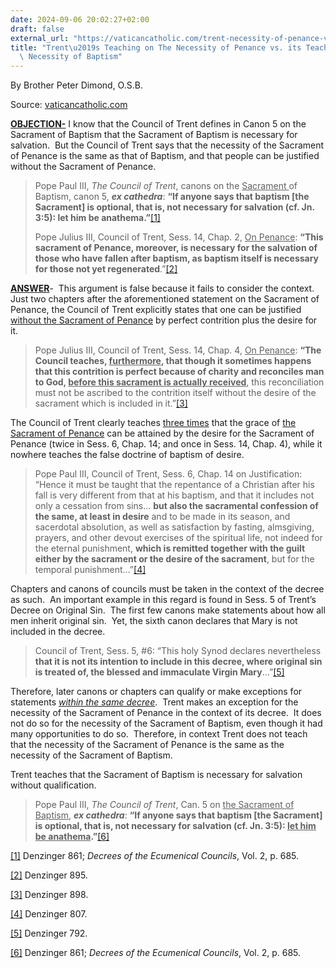 ```yaml
---
date: 2024-09-06 20:02:27+02:00
draft: false
external_url: "https://vaticancatholic.com/trent-necessity-of-penance-vs-baptism/"
title: "Trent\u2019s Teaching on The Necessity of Penance vs. its Teaching on the\
  \ Necessity of Baptism"
---
```


By Brother Peter Dimond, O.S.B.

Source: [vaticancatholic.com](https://vaticancatholic.com/trent-necessity-of-penance-vs-baptism/)

<p><strong><u>OBJECTION-</u></strong> I know that the Council of Trent defines in Canon 5 on the Sacrament of Baptism that the Sacrament of Baptism is necessary for salvation.&nbsp; But the Council of Trent says that the necessity of the Sacrament of Penance is the same as that of Baptism, and that people can be justified without the Sacrament of Penance.</p>

<blockquote>

<p>Pope Paul III, <em>The Council of Trent</em>, canons on the <u>Sacrament </u>of Baptism, canon 5, <strong><em>ex cathedra</em></strong>: <strong>“If anyone says that baptism [the Sacrament] is optional, that is, not necessary for salvation (cf. Jn. 3:5): let him be anathema.”</strong><a href="#_edn1" name="_ednref1">[1]</a></p>

<p>Pope Julius III, Council of Trent, Sess. 14, Chap. 2, <u>On Penance</u>: <strong>“This sacrament of Penance, moreover, is necessary for the salvation of those who have fallen after baptism, as baptism itself is necessary for those not yet regenerated</strong>.”<a href="#_edn2" name="_ednref2">[2]</a></p>

</blockquote>
<p><strong><u>ANSWER</u></strong>-&nbsp; This argument is false because it fails to consider the context.&nbsp; Just two chapters after the aforementioned statement on the Sacrament of Penance, the Council of Trent explicitly states that one can be justified <u>without the Sacrament of Penance</u> by perfect contrition plus the desire for it.&nbsp;</p>

<blockquote>
<p>Pope Julius III, Council of Trent, Sess. 14, Chap. 4, <u>On Penance</u>: <strong>“The Council teaches, <u>furthermore</u>, that though it sometimes happens that this contrition is perfect because of charity and reconciles man to God, <u>before this sacrament is actually received</u></strong>, this reconciliation must not be ascribed to the contrition itself without the desire of the sacrament which is included in it.”<a href="#_edn3" name="_ednref3">[3]</a></p>
</blockquote>

<p>The Council of Trent clearly teaches <u>three times</u> that the grace of <u>the Sacrament of Penance</u> can be attained by the desire for the Sacrament of Penance (twice in Sess. 6, Chap. 14; and once in Sess. 14, Chap. 4), while it nowhere teaches the false doctrine of baptism of desire.</p>

<blockquote>
<p>Pope Paul III, Council of Trent, Sess. 6, Chap. 14 on Justification: “Hence it must be taught that the repentance of a Christian after his fall is very different from that at his baptism, and that it includes not only a cessation from sins… <strong>but also the sacramental confession of the same, at least in desire</strong> and to be made in its season, and sacerdotal absolution, as well as satisfaction by fasting, almsgiving, prayers, and other devout exercises of the spiritual life, not indeed for the eternal punishment, <strong>which is remitted together with the guilt either by the sacrament or the desire of the sacrament</strong>, but for the temporal punishment…”<a href="#_edn4" name="_ednref4">[4]</a></p>
</blockquote>
<p>Chapters and canons of councils must be taken in the context of the decree as such.&nbsp; An important example in this regard is found in Sess. 5 of Trent’s Decree on Original Sin.&nbsp; The first few canons make statements about how all men inherit original sin.&nbsp; Yet, the sixth canon declares that Mary is not included in the decree.&nbsp;</p>
<blockquote>
<p>Council of Trent, Sess. 5, #6: “This holy Synod declares nevertheless <strong>that it is not its intention to include in this decree, where original sin is treated of, the blessed and immaculate Virgin Mary</strong>…”<a href="#_edn5" name="_ednref5">[5]</a></p>
</blockquote>
<p>Therefore, later canons or chapters can qualify or make exceptions for statements <em><u>within the same decree</u></em>.&nbsp; Trent makes an exception for the necessity of the Sacrament of Penance in the context of its decree.&nbsp; It does not do so for the necessity of the Sacrament of Baptism, even though it had many opportunities to do so.&nbsp; Therefore, in context Trent does not teach that the necessity of the Sacrament of Penance is the same as the necessity of the Sacrament of Baptism.&nbsp;</p>
<p>Trent teaches that the Sacrament of Baptism is necessary for salvation without qualification.&nbsp;</p>
<blockquote>
<p>Pope Paul III, <em>The Council of Trent</em>, Can. 5 on <u>the Sacrament of Baptism</u>, <strong><em>ex cathedra</em></strong>: <strong>“If anyone says that baptism [the Sacrament] is optional, that is, not necessary for salvation (cf. Jn. 3:5): <u>let him be anathema</u>.”</strong><a href="#_edn6" name="_ednref6">[6]</a></p>
</blockquote>

<div class="footnotes">
<div><p><a href="#_ednref1" name="_edn1">[1]</a> Denzinger 861; <em>Decrees of the Ecumenical Councils</em>, Vol. 2, p. 685.</p></div>
<div><p><a href="#_ednref2" name="_edn2">[2]</a> Denzinger 895.</p></div>
<div><p><a href="#_ednref3" name="_edn3">[3]</a> Denzinger 898.</p></div>
<div><p><a href="#_ednref4" name="_edn4">[4]</a> Denzinger 807.</p></div>
<div><p><a href="#_ednref5" name="_edn5">[5]</a> Denzinger 792.</p></div>
<div><p><a href="#_ednref6" name="_edn6">[6]</a> Denzinger 861; <em>Decrees of the Ecumenical Councils</em>, Vol. 2, p. 685.</p></div>
</div>
</div>
